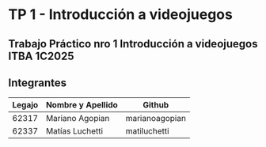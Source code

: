 # TP 1 - Introducción a videojuegos
## Trabajo Práctico nro 1 Introducción a videojuegos ITBA 1C2025

## Integrantes

| Legajo | Nombre y Apellido       | Github         |
|--------|-------------------------|----------------|
| 62317  | Mariano Agopian         | marianoagopian |
| 62337  | Matías Luchetti         | matiluchetti   |

